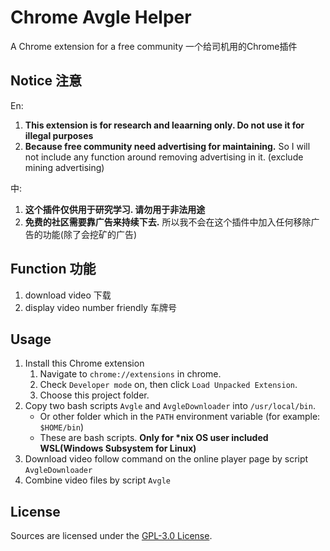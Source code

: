 # Chrome Avgle Helper

A Chrome extension for a free community  一个给司机用的Chrome插件

## Notice 注意

En:
1. **This extension is for research and leaarning only. Do not use it for illegal purposes**
2. **Because free community need advertising for maintaining.** So I will not include any function around removing advertising in it. (exclude mining advertising)

中:
1. **这个插件仅供用于研究学习. 请勿用于非法用途**
2. **免费的社区需要靠广告来持续下去.** 所以我不会在这个插件中加入任何移除广告的功能(除了会挖矿的广告)

## Function 功能

1. download video 下载
2. display video number friendly 车牌号

## Usage

1. Install this Chrome extension
	1. Navigate to `chrome://extensions` in chrome.
	2. Check `Developer mode` on, then click `Load Unpacked Extension`.
	3. Choose this project folder.
2. Copy two bash scripts `Avgle` and `AvgleDownloader` into `/usr/local/bin`.
	- Or other folder which in the `PATH` environment variable (for example: `$HOME/bin`)
	- These are bash scripts. **Only for \*nix OS user included WSL(Windows Subsystem for Linux)**
2. Download video follow command on the online player page by script `AvgleDownloader`
3. Combine video files by script `Avgle`

## License

Sources are licensed under the [GPL-3.0 License](LICENSE).
